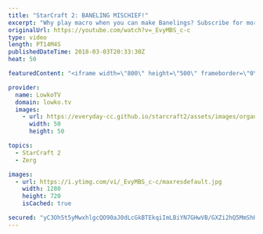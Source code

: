 ```yaml
---
title: "StarCraft 2: BANELING MISCHIEF!"
excerpt: "Why play macro when you can make Banelings? Subscribe for more videos: http://lowko.tv/youtube The Zerg... Mothership?! https://goo.gl/bZtVFG  A very fun match of Zerg versus Protoss on Acid Plant LE. If you have an awesome replay of StarCraft 2 that you think is worth casting, you can send it to replays@lowko.tv."
originalUrl: https://youtube.com/watch?v=_EvyMBS_c-c
type: video
length: PT14M4S
publishedDateTime: 2018-03-03T20:33:30Z
heat: 50

featuredContent: "<iframe width=\"800\" height=\"500\" frameborder=\"0\" src=\"https://www.youtube.com/embed/_EvyMBS_c-c\" allow=\"accelerometer; autoplay; encrypted-media; gyroscope; picture-in-picture\" allowfullscreen></iframe>"

provider:
  name: LowkoTV
  domain: lowko.tv
  images:
    - url: https://everyday-cc.github.io/starcraft2/assets/images/organizations/lowko.tv-50x50.jpg
      width: 50
      height: 50

topics:
  - StarCraft 2
  - Zerg

images:
  - url: https://i.ytimg.com/vi/_EvyMBS_c-c/maxresdefault.jpg
    width: 1280
    height: 720
    isCached: true

secured: "yC3Oh5t5yMwxhlgcQO90aJ0dLcGkBTEkqiImLBiYN7GHwVB/GXZi2hQ5MmShHweD6HocwvJlKeYBnkh4zeWi/1q5yfrXiiV1jRXxN0e1R4v6IJGb5js94aCPfe4D4oa4J9SFhMyKoZewVw61i2hkqTtEQ8orFx/c7vRpAaNd55ShdKyEIkF5MA1QV8amDuoZvU3Dc7i3yz6ToUwFmdBwrT4ns4daKgniUmugTKfhNxODdZSSfIrBAxfc+jP7x1XPolwrcpciDgmjhsN6XOEWVg80pXpKAvQzbz5J9iH5CrqB9pcsNj2K0Bczxl1JsgQTx7I1HFJRaDid/ZrpCvvtV+3FlxS74OEY7zJgp82zpuC0C6U1OVlAmEx08H4CZh41nfj4uLYl5M0k2+EdRYwl9YqdWeoQQMGZaq/VnBbNoH4=;4hF+acfUuvJ9+cITeZkETw=="
---
```


